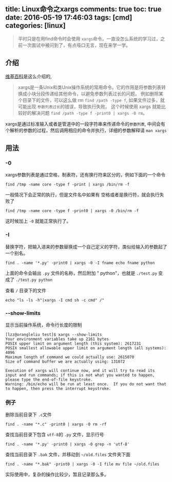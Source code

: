 title: Linux命令之xargs
comments: true
toc: true
date: 2016-05-19 17:46:03
tags: [cmd]
categories: [linux]
---

<!-- more -->
> 平时只是在用find命令时会使用 `xargs`命令，一直没怎么系统的学习过，之前一次面试中被问到了，有点哑口无言，现在来学一学。

## 介绍

[维基百科](https://zh.wikipedia.org/wiki/Xargs)是这么介绍的,

> xargs是一条Unix和类Unix操作系统的常用命令。它的作用是将参数列表转换成小块分段传递给其他命令，以避免参数列表过长的问题。
例如删除某个目录下的文件，可以这么做 rm `find /path -type f`, 如果文件过多，就可能出现 `参数列表过长`的错误，导致执行失败。
这个时候使用 xargs 就能比较好的解决问题 `find /path -type f -print0 | xargs -0 rm`。


xargs是通过标准输入或者是管道中的一段字符串来传递命令的`参数列表`, 中间会有个解析的参数的过程，然后调用相应的命令并执行，详细的参数解释请 `man xargs`

## 用法

### -0

xargs参数列表是通过空格，制表符，还有换行符来区分的，例如下面的一个命令

```
find /tmp -name core -type f -print | xargs /bin/rm -f
```

一般情况下会正常的执行，但是文件名中如果有 空格或者是换行符，就会执行失败了

```
find /tmp -name core -type f -print0 | xargs -0 /bin/rm -f
```

这时候加上 `-0` 就能正常执行了。


### -I

替换字符，把输入进来的参数替换成一个自己定义的字符，类似给输入的参数起了一个别名。

```
find . -name '*.py' -print0 | xargs -0 -I fname echo fname python
```

上面的命令会输出 `.py` 文件的名称，然后附加 " python"，也就是 `./test.py` 变成了 `./test.py python`


查看 `/` 目录下的文件

```
echo "ls -ls -h"|xargs -I cmd sh -c cmd" /"
```


### --show-limits

显示当前操作系统，命令行长度的限制

```
[lzz@orangleliu test]$ xargs --show-limits
Your environment variables take up 2161 bytes
POSIX upper limit on argument length (this system): 2617231
POSIX smallest allowable upper limit on argument length (all systems): 4096
Maximum length of command we could actually use: 2615070
Size of command buffer we are actually using: 131072

Execution of xargs will continue now, and it will try to read its input and run commands; if this is not what you wanted to happen, please type the end-of-file keystroke.
Warning: /bin/echo will be run at least once.  If you do not want that to happen, then press the interrupt keystroke.
```

### 例子

删除当前目录下 `.c`文件

```
find . -name "*.c" -print0 | xargs -0 rm -rf
```

查找当前目录下包含 `utf-8`的 `.py` 文件，显示行号

```
find . -name '*.py' -print0 | xargs -0 grep -n 'utf-8'
```

查找当前目录下 `.bak` 文件，并移动到 `~/old.files` 文件夹下面

```
find . -name "*.bak" -print0 | xargs -0 -I file mv file ~/old.files
```


实际使用中，复杂的操作比较少，暂且记录那么多。
